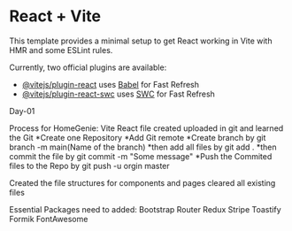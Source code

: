 # React + Vite

This template provides a minimal setup to get React working in Vite with HMR and some ESLint rules.

Currently, two official plugins are available:

- [@vitejs/plugin-react](https://github.com/vitejs/vite-plugin-react/blob/main/packages/plugin-react/README.md) uses [Babel](https://babeljs.io/) for Fast Refresh
- [@vitejs/plugin-react-swc](https://github.com/vitejs/vite-plugin-react-swc) uses [SWC](https://swc.rs/) for Fast Refresh

Day-01

Process for HomeGenie: 
Vite React file created
uploaded in git and learned the Git
  *Create one Repository
  *Add Git remote
  *Create branch by git branch -m main(Name of the branch)
  *then add all files by git add .
  *then commit the file by git commit -m "Some message"
  *Push the Commited files to the Repo by git push -u orgin master

  Created the file structures for components and pages
  cleared all existing files

Essential Packages need to added:
Bootstrap
Router
Redux
Stripe
Toastify
Formik
FontAwesome 

